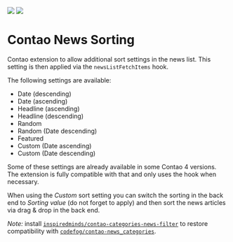 [![](https://img.shields.io/packagist/v/fritzmg/contao-news-sorting.svg)](https://packagist.org/packages/fritzmg/contao-news-sorting)
[![](https://img.shields.io/packagist/dt/fritzmg/contao-news-sorting.svg)](https://packagist.org/packages/fritzmg/contao-news-sorting)

Contao News Sorting
=====================

Contao extension to allow additional sort settings in the news list. This setting is then applied via the `newsListFetchItems` hook.

The following settings are available:

* Date (descending)
* Date (ascending)
* Headline (ascending)
* Headline (descending)
* Random
* Random (Date descending)
* Featured
* Custom (Date ascending)
* Custom (Date descending)

Some of these settings are already available in some Contao 4 versions. The extension is fully compatible with that and only uses the hook when necessary.

When using the _Custom_ sort setting you can switch the sorting in the back end to _Sorting value_ (do not forget to apply) and then sort the news articles via drag & drop in the back end.

_Note:_ install [`inspiredminds/contao-categories-news-filter`](https://github.com/inspiredminds/contao-categories-news-filter) to restore compatibility with [`codefog/contao-news_categories`](https://github.com/codefog/contao-news_categories).
